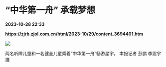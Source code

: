 # “中华第一舟” 承载梦想

**2023-10-28 22:33**

**https://zjrb.zjol.com.cn/html/2023-10/29/content_3694401.htm**

![](https://zjrb.zjol.com.cn/images/2023-10/29/zjrb2023102900005v01b004.jpg)

两名听障儿童和一名健全儿童乘着“中华第一舟”畅游星宇。 本报记者 彭鹏 李震宇 摄